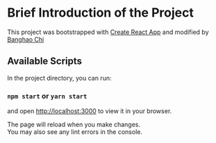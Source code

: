 # Brief Introduction of the Project

This project was bootstrapped with [Create React App](https://github.com/facebook/create-react-app) and modified by [Banghao Chi](banghao2@illinois.edu)

## Available Scripts

In the project directory, you can run:

### `npm start` or `yarn start`

and open [http://localhost:3000](http://localhost:3000) to view it in your browser.

The page will reload when you make changes.\
You may also see any lint errors in the console.
